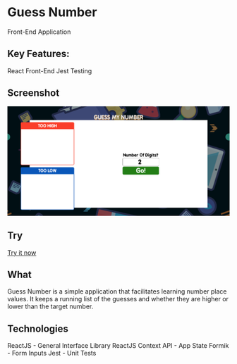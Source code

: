 # Guess Number

Front-End Application

## Key Features:

React Front-End
Jest Testing

## Screenshot

![Project screenshot](./screenshot.png)

## Try

[Try it now](https://adamfarver-guessnumber.herokuapp.com)

## What

Guess Number is a simple application that facilitates learning number
place values. It keeps a running list of the guesses and whether they
are higher or lower than the target number.

## Technologies

ReactJS - General Interface Library
ReactJS Context API - App State
Formik - Form Inputs
Jest - Unit Tests

